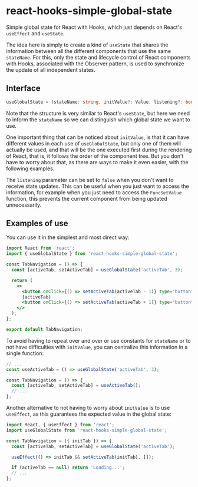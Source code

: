 # react-hooks-simple-global-state

Simple global state for React with Hooks, which just depends on React's `useEffect` and `useState`.

The idea here is simply to create a kind of `useState` that shares the information between all the different components that use the same `stateName`. For this, only the state and lifecycle control of React components with Hooks, associated with the Observer pattern, is used to synchronize the update of all independent states.

## Interface

```ts
useGlobalState = (stateName: string, initValue?: Value, listening?: boolean = true) => [Value, FuncSetValue];
```

Note that the structure is very similar to React's `useState`, but here we need to inform the `stateName` so we can distinguish which global state we want to use.

One important thing that can be noticed about `initValue`, is that it can have different values in each use of `useGlobalState`, but only one of them will actually be used, and that will be the one executed first during the rendering of React, that is, it follows the order of the component tree. But you don't have to worry about that, as there are ways to make it even easier, with the following examples.

The `listening` parameter can be set to `false` when you don't want to receive state updates. This can be useful when you just want to access the information, for example when you just need to access the `FuncSetValue` function, this prevents the current component from being updated unnecessarily.

## Examples of use

You can use it in the simplest and most direct way:
```jsx
import React from 'react';
import { useGlobalState } from 'react-hooks-simple-global-state';

const TabNavigation = () => {
  const [activeTab, setActiveTab] = useGlobalState('activeTab', 3);

  return (
    <>
      <button onClick={() => setActiveTab(activeTab - 1)} type="button">Previous tab</button>
      {activeTab}
      <button onClick={() => setActiveTab(activeTab + 1)} type="button">Next tab</button>
    </>
  );
};

export default TabNavigation;
```

To avoid having to repeat over and over or use constants for `stateName` or to not have difficulties with `initValue`, you can centralize this information in a single function:
```jsx
// ...
const useActiveTab = () => useGlobalState('activeTab', 3);

const TabNavigation = () => {
  const [activeTab, setActiveTab] = useActiveTab();
  // ...
};
```

Another alternative to not having to worry about `initValue` is to use `useEffect`, as this guarantees the expected value in the global state:
```jsx
import React, { useEffect } from 'react';
import useGlobalState from 'react-hooks-simple-global-state';

const TabNavigation = ({ initTab }) => {
  const [activeTab, setActiveTab] = useGlobalState('activeTab');

  useEffect(() => initTab && setActiveTab(initTab), []);

  if (activeTab == null) return 'Loading...';
  // ...
};
```
